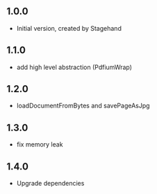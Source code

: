 ## 1.0.0

- Initial version, created by Stagehand

## 1.1.0

-  add high level abstraction (PdfiumWrap)

## 1.2.0

-  loadDocumentFromBytes and savePageAsJpg

## 1.3.0

- fix memory leak

## 1.4.0

- Upgrade dependencies